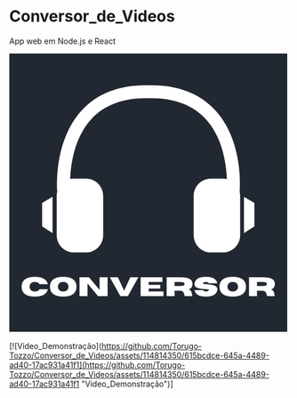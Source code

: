 # Conversor_de_Videos 
App web em Node.js e React

![Imagem do Projeto](./front/conversor/src/Images/Conversor.png)

[![Video_Demonstração](https://github.com/Torugo-Tozzo/Conversor_de_Videos/assets/114814350/615bcdce-645a-4489-ad40-17ac931a41f1](https://github.com/Torugo-Tozzo/Conversor_de_Videos/assets/114814350/615bcdce-645a-4489-ad40-17ac931a41f1 "Video_Demonstração")]





